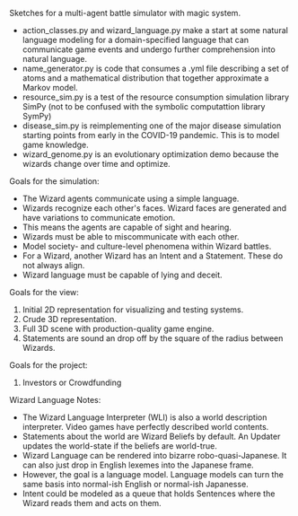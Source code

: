 Sketches for a multi-agent battle simulator with magic system. 

* action_classes.py and wizard_language.py make a start at some natural language modeling for a domain-specified language that can communicate game events and undergo further comprehension into natural language.
* name_generator.py is code that consumes a .yml file describing a set of atoms and a mathematical distribution that together approximate a Markov model.
* resource_sim.py is a test of the resource consumption simulation library SimPy (not to be confused with the symbolic computattion library SymPy)
* disease_sim.py is reimplementing one of the major disease simulation starting points from early in the COVID-19 pandemic. This is to model game knowledge.
* wizard_genome.py is an evolutionary optimization demo because the wizards change over time and optimize.

Goals for the simulation:

* The Wizard agents communicate using a simple language.
* Wizards recognize each other's faces. Wizard faces are generated and have variations to communicate emotion.
* This means the agents are capable of sight and hearing.
* Wizards must be able to miscommunicate with each other.
* Model society- and culture-level phenomena within Wizard battles.
* For a Wizard, another Wizard has an Intent and a Statement. These do not always align.
* Wizard language must be capable of lying and deceit.

Goals for the view:

1. Initial 2D representation for visualizing and testing systems.
2. Crude 3D representation.
3. Full 3D scene with production-quality game engine.
4. Statements are sound an drop off by the square of the radius between Wizards.

Goals for the project:

1. Investors or Crowdfunding

Wizard Language Notes:

* The Wizard Language Interpreter (WLI) is also a world description interpreter. Video games have perfectly described world contents.
* Statements about the world are Wizard Beliefs by default. An Updater updates the world-state if the beliefs are world-true.
* Wizard Language can be rendered into bizarre robo-quasi-Japanese. It can also just drop in English lexemes into the Japanese frame.
* However, the goal is a language model. Language models can turn the same basis into normal-ish English or normal-ish Japanesse.
* Intent could be modeled as a queue that holds Sentences where the Wizard reads them and acts on them.
